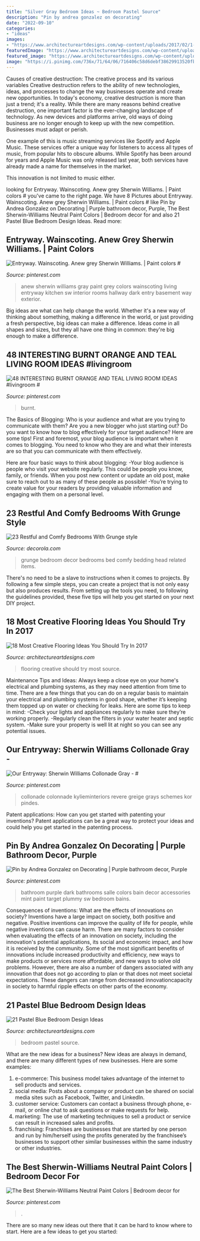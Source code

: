 ```yaml
---
title: "Silver Gray Bedroom Ideas ~ Bedroom Pastel Source"
description: "Pin by andrea gonzalez on decorating"
date: "2022-09-10"
categories:
- "ideas"
images:
- "https://www.architectureartdesigns.com/wp-content/uploads/2017/02/1-2.jpg"
featuredImage: "https://www.architectureartdesigns.com/wp-content/uploads/2015/05/725.jpg"
featured_image: "https://www.architectureartdesigns.com/wp-content/uploads/2015/05/725.jpg"
image: "https://i.pinimg.com/736x/71/64/06/716406c58d6debf38629913520fb96ab.jpg"
---
```



Causes of creative destruction: The creative process and its various variables
Creative destruction refers to the ability of new technologies, ideas, and processes to change the way businesses operate and create new opportunities. In today's economy, creative destruction is more than just a trend; it's a reality.
While there are many reasons behind creative destruction, one important factor is the ever-changing landscape of technology. As new devices and platforms arrive, old ways of doing business are no longer enough to keep up with the new competition. Businesses must adapt or perish.

One example of this is music streaming services like Spotify and Apple Music. These services offer a unique way for listeners to access all types of music, from popular hits to obscure albums. While Spotify has been around for years and Apple Music was only released last year, both services have already made a name for themselves in the market.

This innovation is not limited to music either.

	

		
looking for Entryway. Wainscoting. Anew grey Sherwin Williams. | Paint colors # you've came to the right page. We have 8 Pictures about Entryway. Wainscoting. Anew grey Sherwin Williams. | Paint colors # like Pin by Andrea Gonzalez on Decorating | Purple bathroom decor, Purple, The Best Sherwin-Williams Neutral Paint Colors | Bedroom decor for and also 21 Pastel Blue Bedroom Design Ideas. Read more:
		
    
## Entryway. Wainscoting. Anew Grey Sherwin Williams. | Paint Colors #

<img loading=lazy src="https://i.pinimg.com/736x/10/dd/44/10dd446dbb6f9b907f72c36b9c299b7f.jpg" onerror="this.onerror=null;this.src='https://tse1.mm.bing.net/th?id=OIP.TaxZ5K8qjPXfamJAICkhSgHaJ3&amp;pid=15.1';" alt="Entryway. Wainscoting. Anew grey Sherwin Williams. | Paint colors #">

_Source: pinterest.com_

>anew sherwin williams gray paint grey colors wainscoting living entryway kitchen sw interior rooms hallway dark entry basement way exterior. 

	

Big ideas are what can help change the world. Whether it's a new way of thinking about something, making a difference in the world, or just providing a fresh perspective, big ideas can make a difference. Ideas come in all shapes and sizes, but they all have one thing in common: they're big enough to make a difference.

    
## 48 INTERESTING BURNT ORANGE AND TEAL LIVING ROOM IDEAS #livingroom #

<img loading=lazy src="https://i.pinimg.com/736x/a5/52/20/a55220c7d66a177521711d194eff4c58.jpg" onerror="this.onerror=null;this.src='https://tse1.mm.bing.net/th?id=OIP.-PfNZdYr_8RyV67DtPomMgHaJ3&amp;pid=15.1';" alt="48 INTERESTING BURNT ORANGE AND TEAL LIVING ROOM IDEAS #livingroom #">

_Source: pinterest.com_

>burnt. 

	

The Basics of Blogging: Who is your audience and what are you trying to communicate with them?
Are you a new blogger who just starting out? Do you want to know how to blog effectively for your target audience? Here are some tips! 
First and foremost, your blog audience is important when it comes to blogging. You need to know who they are and what their interests are so that you can communicate with them effectively. 

Here are four basic ways to think about blogging:
-Your blog audience is people who visit your website regularly. This could be people you know, family, or friends. When you post new content or update an old post, make sure to reach out to as many of these people as possible! 
-You’re trying to create value for your readers by providing valuable information and engaging with them on a personal level.

    
## 23 Restful And Comfy Bedrooms With Grunge Style

<img loading=lazy src="http://www.decorola.com/wp-content/uploads/2017/08/Grunge-Style-bedroom-decor-14.jpg" onerror="this.onerror=null;this.src='https://tse2.mm.bing.net/th?id=OIP.SBB29c1mm-nfUaVnOANPRAHaLH&amp;pid=15.1';" alt="23 Restful and Comfy Bedrooms With Grunge style">

_Source: decorola.com_

>grunge bedroom decor bedrooms bed comfy bedding head related items. 

	

There's no need to be a slave to instructions when it comes to projects. By following a few simple steps, you can create a project that is not only easy but also produces results. From setting up the tools you need, to following the guidelines provided, these five tips will help you get started on your next DIY project.

    
## 18 Most Creative Flooring Ideas You Should Try In 2017

<img loading=lazy src="https://www.architectureartdesigns.com/wp-content/uploads/2017/02/1-2.jpg" onerror="this.onerror=null;this.src='https://tse3.mm.bing.net/th?id=OIP.8HcfOBTyGKd5XtyENNzyXQHaE5&amp;pid=15.1';" alt="18 Most Creative Flooring Ideas You Should Try In 2017">

_Source: architectureartdesigns.com_

>flooring creative should try most source. 

	

Maintenance Tips and Ideas: Always keep a close eye on your home's electrical and plumbing systems, as they may need attention from time to time.
There are a few things that you can do on a regular basis to maintain your electrical and plumbing systems in good shape, whether it’s keeping them topped up on water or checking for leaks. Here are some tips to keep in mind:
-Check your lights and appliances regularly to make sure they’re working properly.
-Regularly clean the filters in your water heater and septic system.
-Make sure your property is well lit at night so you can see any potential issues.

    
## Our Entryway: Sherwin Williams Collonade Gray - #

<img loading=lazy src="https://i.pinimg.com/736x/71/64/06/716406c58d6debf38629913520fb96ab.jpg" onerror="this.onerror=null;this.src='https://tse1.mm.bing.net/th?id=OIP.aYWzBG_5PRaVbmaRjMIKQwHaJ3&amp;pid=15.1';" alt="Our Entryway: Sherwin Williams Collonade Gray - #">

_Source: pinterest.com_

>collonade colonnade kylieminteriors revere greige grays schemes kor pindes. 

	

Patent applications: How can you get started with patenting your inventions?
Patent applications can be a great way to protect your ideas and could help you get started in the patenting process.

    
## Pin By Andrea Gonzalez On Decorating | Purple Bathroom Decor, Purple

<img loading=lazy src="https://i.pinimg.com/736x/d9/07/fc/d907fcf39530c3dd6df81c2e77cfc4a1--dark-purple-bathroom-purple-bathrooms.jpg" onerror="this.onerror=null;this.src='https://tse3.mm.bing.net/th?id=OIP.9iaDeckLftT42LtTFFu5fAHaJ3&amp;pid=15.1';" alt="Pin by Andrea Gonzalez on Decorating | Purple bathroom decor, Purple">

_Source: pinterest.com_

>bathroom purple dark bathrooms salle colors bain decor accessories mint paint target plummy sw bedroom bains. 

	

Consequences of inventions: What are the effects of innovations on society?
Inventions have a large impact on society, both positive and negative. Positive inventions can improve the quality of life for people, while negative inventions can cause harm. There are many factors to consider when evaluating the effects of an innovation on society, including the innovation's potential applications, its social and economic impact, and how it is received by the community. Some of the most significant benefits of innovations include increased productivity and efficiency, new ways to make products or services more affordable, and new ways to solve old problems. However, there are also a number of dangers associated with any innovation that does not go according to plan or that does not meet societal expectations. These dangers can range from decreased innovationcapacity in society to harmful ripple effects on other parts of the economy.

    
## 21 Pastel Blue Bedroom Design Ideas

<img loading=lazy src="https://www.architectureartdesigns.com/wp-content/uploads/2015/05/725.jpg" onerror="this.onerror=null;this.src='https://tse1.mm.bing.net/th?id=OIP.X7ZxzRRiQm9xdyW1wPBbdAHaKd&amp;pid=15.1';" alt="21 Pastel Blue Bedroom Design Ideas">

_Source: architectureartdesigns.com_

>bedroom pastel source. 

	

What are the new ideas for a business?
New ideas are always in demand, and there are many different types of new businesses. Here are some examples: 
1. e-commerce: This business model takes advantage of the internet to sell products and services. 
2. social media: Posts about a company or product can be shared on social media sites such as Facebook, Twitter, and LinkedIn. 
3. customer service: Customers can contact a business through phone, e-mail, or online chat to ask questions or make requests for help. 
4. marketing: The use of marketing techniques to sell a product or service can result in increased sales and profits. 
5. franchising: Franchises are businesses that are started by one person and run by him/herself using the profits generated by the franchisee’s businesses to support other similar businesses within the same industry or other industries.

    
## The Best Sherwin-Williams Neutral Paint Colors | Bedroom Decor For

<img loading=lazy src="https://i.pinimg.com/736x/da/53/56/da5356c5250ea8f175df70f551b30883.jpg" onerror="this.onerror=null;this.src='https://tse3.mm.bing.net/th?id=OIP.dVcGEadyOOaxvsdFk5DcHgHaK8&amp;pid=15.1';" alt="The Best Sherwin-Williams Neutral Paint Colors | Bedroom decor for">

_Source: pinterest.com_

>. 

	

There are so many new ideas out there that it can be hard to know where to start. Here are a few ideas to get you started: 

